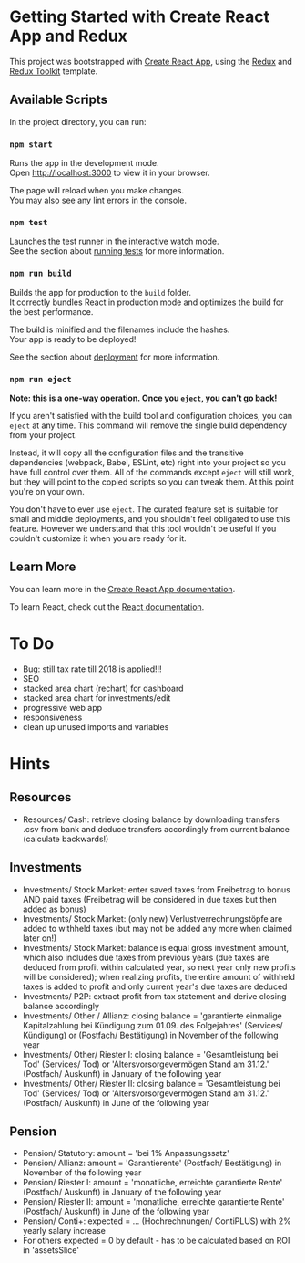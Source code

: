 # Getting Started with Create React App and Redux

This project was bootstrapped with [Create React App](https://github.com/facebook/create-react-app), using the [Redux](https://redux.js.org/) and [Redux Toolkit](https://redux-toolkit.js.org/) template.

## Available Scripts

In the project directory, you can run:

### `npm start`

Runs the app in the development mode.\
Open [http://localhost:3000](http://localhost:3000) to view it in your browser.

The page will reload when you make changes.\
You may also see any lint errors in the console.

### `npm test`

Launches the test runner in the interactive watch mode.\
See the section about [running tests](https://facebook.github.io/create-react-app/docs/running-tests) for more information.

### `npm run build`

Builds the app for production to the `build` folder.\
It correctly bundles React in production mode and optimizes the build for the best performance.

The build is minified and the filenames include the hashes.\
Your app is ready to be deployed!

See the section about [deployment](https://facebook.github.io/create-react-app/docs/deployment) for more information.

### `npm run eject`

**Note: this is a one-way operation. Once you `eject`, you can't go back!**

If you aren't satisfied with the build tool and configuration choices, you can `eject` at any time. This command will remove the single build dependency from your project.

Instead, it will copy all the configuration files and the transitive dependencies (webpack, Babel, ESLint, etc) right into your project so you have full control over them. All of the commands except `eject` will still work, but they will point to the copied scripts so you can tweak them. At this point you're on your own.

You don't have to ever use `eject`. The curated feature set is suitable for small and middle deployments, and you shouldn't feel obligated to use this feature. However we understand that this tool wouldn't be useful if you couldn't customize it when you are ready for it.

## Learn More

You can learn more in the [Create React App documentation](https://facebook.github.io/create-react-app/docs/getting-started).

To learn React, check out the [React documentation](https://reactjs.org/).

# To Do

- Bug: still tax rate till 2018 is applied!!!
- SEO
- stacked area chart (rechart) for dashboard
- stacked area chart for investments/edit
- progressive web app
- responsiveness
- clean up unused imports and variables

# Hints

## Resources
- Resources/ Cash: retrieve closing balance by downloading transfers .csv from bank and deduce transfers accordingly from current balance (calculate backwards!)

## Investments
- Investments/ Stock Market: enter saved taxes from Freibetrag to bonus AND paid taxes (Freibetrag will be considered in due taxes but then added as bonus)
- Investments/ Stock Market: (only new) Verlustverrechnungstöpfe are added to withheld taxes (but may not be added any more when claimed later on!)
- Investments/ Stock Market: balance is equal gross investment amount, which also includes due taxes from previous years (due taxes are deduced from profit within calculated year, so next year only new profits will be considered); when realizing profits, the entire amount of withheld taxes is added to profit and only current year's due taxes are deduced
- Investments/ P2P: extract profit from tax statement and derive closing balance accordingly
- Investments/ Other / Allianz: closing balance = 'garantierte einmalige Kapitalzahlung bei Kündigung zum 01.09. des Folgejahres' (Services/ Kündigung) or (Postfach/ Bestätigung) in November of the following year
- Investments/ Other/ Riester I: closing balance = 'Gesamtleistung bei Tod' (Services/ Tod) or 'Altersvorsorgevermögen Stand am 31.12.' (Postfach/ Auskunft) in January of the following year
- Investments/ Other/ Riester II: closing balance = 'Gesamtleistung bei Tod' (Services/ Tod) or 'Altersvorsorgevermögen Stand am 31.12.' (Postfach/ Auskunft) in June of the following year

## Pension
- Pension/ Statutory: amount = 'bei 1% Anpassungssatz'
- Pension/ Allianz: amount = 'Garantierente' (Postfach/ Bestätigung) in November of the following year
- Pension/ Riester I: amount = 'monatliche, erreichte garantierte Rente' (Postfach/ Auskunft) in January of the following year 
- Pension/ Riester II: amount = 'monatliche, erreichte garantierte Rente' (Postfach/ Auskunft) in June of the following year 
- Pension/ Conti+: expected = ... (Hochrechnungen/ ContiPLUS) with 2% yearly salary increase
- For others expected = 0 by default - has to be calculated based on ROI in 'assetsSlice'




